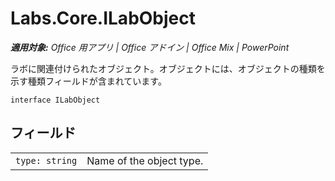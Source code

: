
# <a name="labs.core.ilabobject"></a>Labs.Core.ILabObject

 _**適用対象:** Office 用アプリ | Office アドイン | Office Mix | PowerPoint_

ラボに関連付けられたオブジェクト。オブジェクトには、オブジェクトの種類を示す種類フィールドが含まれています。

```
interface ILabObject
```


## <a name="fields"></a>フィールド


|||
|:-----|:-----|
| `type: string`|Name of the object type.|

